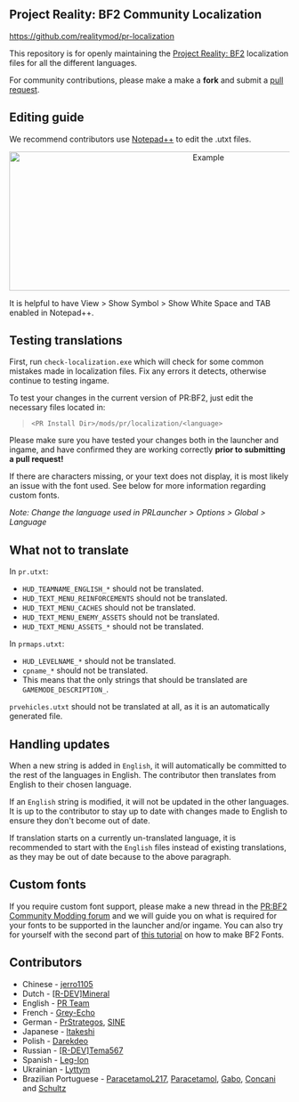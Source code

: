 Project Reality: BF2 Community Localization
---------------------

https://github.com/realitymod/pr-localization

This repository is for openly maintaining the [Project Reality: BF2](http://www.realitymod.com) localization files for all the different languages.

For community contributions, please make a make a **fork** and submit a [pull request](https://help.github.com/articles/using-pull-requests).

Editing guide
---------------------

We recommend contributors use [Notepad++](https://notepad-plus-plus.org/) to edit the .utxt files.

<p align="center">
<img src="http://media.realitymod.com/misc/prl18n-notepad-guide.jpg" alt="Example" title="Example" width=700 height=250 />
</p>

It is helpful to have View > Show Symbol > Show White Space and TAB enabled in Notepad++.

Testing translations
---------------------

First, run `check-localization.exe` which will check for some common mistakes made in localization files. Fix any errors it detects, otherwise continue to testing ingame.

To test your changes in the current version of PR:BF2, just edit the necessary files located in:

>`<PR Install Dir>/mods/pr/localization/<language>`

Please make sure you have tested your changes both in the launcher and ingame, and have confirmed they are working correctly **prior to submitting a pull request!**

If there are characters missing, or your text does not display, it is most likely an issue with the font used. See below for more information regarding custom fonts.

*Note: Change the language used in PRLauncher > Options > Global > Language*

What not to translate
---------------------

In `pr.utxt`:
* `HUD_TEAMNAME_ENGLISH_*` should not be translated.
* `HUD_TEXT_MENU_REINFORCEMENTS` should not be translated.
* `HUD_TEXT_MENU_CACHES` should not be translated.
* `HUD_TEXT_MENU_ENEMY_ASSETS` should not be translated.
* `HUD_TEXT_MENU_ASSETS_*` should not be translated.

In `prmaps.utxt`:
* `HUD_LEVELNAME_*` should not be translated.
* `cpname_*` should not be translated.
* This means that the only strings that should be translated are `GAMEMODE_DESCRIPTION_`.

`prvehicles.utxt` should not be translated at all, as it is an automatically generated file.

Handling updates
---------------------

When a new string is added in `English`, it will automatically be committed to the rest of the languages in English. The contributor then translates from English to their chosen language.

If an `English` string is modified, it will not be updated in the other languages. It is up to the contributor to stay up to date with changes made to English to ensure they don't become out of date.

If translation starts on a currently un-translated language, it is recommended to start with the `English` files instead of existing translations, as they may be out of date because to the above paragraph.

Custom fonts
---------------------

If you require custom font support, please make a new thread in the [PR:BF2 Community Modding forum](https://www.realitymod.com/forum/forumdisplay.php?f=388) and we will guide you on what is required for your fonts to be supported in the launcher and/or ingame. You can also try for yourself with the second part of [this tutorial](https://www.realitymod.com/forum/showthread.php?t=140120) on how to make BF2 Fonts.

Contributors
---------------------
* Chinese - [jerro1105](https://github.com/jerro1105)
* Dutch - [[R-DEV]Mineral](https://github.com/WouterJansen)
* English - [PR Team](https://github.com/realitymod)
* French - [Grey-Echo](https://github.com/Grey-Echo)
* German - [PrStrategos](https://github.com/PrStrategos), [SINE](https://github.com/SINE)
* Japanese - [ltakeshi](https://github.com/ltakeshi)
* Polish - [Darekdeo](https://github.com/darekdeo)
* Russian - [[R-DEV]Tema567](https://github.com/art567)
* Spanish - [Leg-Ion](https://github.com/leg-ion)
* Ukrainian - [Lyttym](https://github.com/Lyttym) 
* Brazilian Portuguese - [ParacetamoL217](https://github.com/ParacetamoL217), [Paracetamol](https://github.com/ParacetamoL217), [Gabo](https://github.com/GaboV3), [Concani](https://github.com/concani) and [Schultz](https://github.com/Vapex55)
